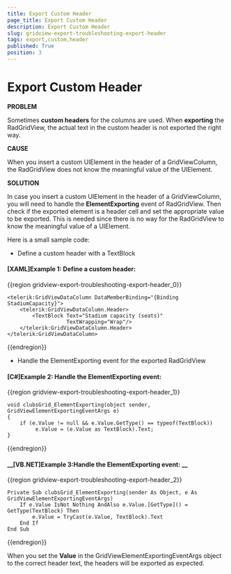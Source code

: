 ```yaml
---
title: Export Custom Header
page_title: Export Custom Header
description: Export Custom Header
slug: gridview-export-troubleshooting-export-header
tags: export,custom,header
published: True
position: 3
---
```


# Export Custom Header

__PROBLEM__

Sometimes __custom headers__ for the columns are used. When __exporting__ the RadGridView, the actual text in the custom header is not exported the right way.

__CAUSE__

When you insert a custom UIElement in the header of a GridViewColumn, the RadGridView does not know the meaningful value of the UIElement.

__SOLUTION__

In case you insert a custom UIElement in the header of a GridViewColumn, you will need to handle the __ElementExporting__ event of RadGridView. Then check if the exported element is a header cell and set the appropriate value to be exported. This is needed since there is no way for the RadGridView to know the meaningful value of a UIElement.
          
Here is a small sample code:      

* Define a custom header with a TextBlock
        
#### __[XAML]Example 1: Define a custom header:__

{{region gridview-export-troubleshooting-export-header_0}}

	<telerik:GridViewDataColumn DataMemberBinding="{Binding StadiumCapacity}">
	    <telerik:GridViewDataColumn.Header>
	        <TextBlock Text="Stadium capacity (seats)"
	                   TextWrapping="Wrap"/>
	    </telerik:GridViewDataColumn.Header>
	</telerik:GridViewDataColumn>
{{endregion}}

* Handle the ElementExporting event for the exported RadGridView
        
#### __[C#]Example 2: Handle the ElementExporting event:__

{{region gridview-export-troubleshooting-export-header_1}}

	void clubsGrid_ElementExporting(object sender, GridViewElementExportingEventArgs e)
	{
	    if (e.Value != null && e.Value.GetType() == typeof(TextBlock))
	         e.Value = (e.Value as TextBlock).Text;
	}
{{endregion}}

#### __[VB.NET]Example 3:Handle the ElementExporting event: __

{{region gridview-export-troubleshooting-export-header_2}}

	Private Sub clubsGrid_ElementExporting(sender As Object, e As GridViewElementExportingEventArgs)
        If e.Value IsNot Nothing AndAlso e.Value.[GetType]() = GetType(TextBlock) Then
            e.Value = TryCast(e.Value, TextBlock).Text
        End If
	End Sub
{{endregion}}

When you set the __Value__ in the GridViewElementExportingEventArgs object to the correct header text, the headers will be exported as expected.
        



